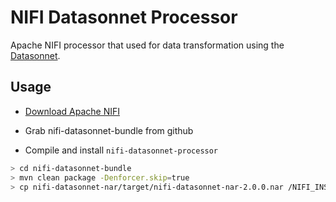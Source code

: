 # NIFI Datasonnet Processor

Apache NIFI processor that used for data transformation using the [Datasonnet](https://datasonnet.com/).

## Usage

* [Download Apache NIFI](https://nifi.apache.org/download.html)

* Grab nifi-datasonnet-bundle from github

* Compile and install `nifi-datasonnet-processor`

```bash
> cd nifi-datasonnet-bundle
> mvn clean package -Denforcer.skip=true
> cp nifi-datasonnet-nar/target/nifi-datasonnet-nar-2.0.0.nar /NIFI_INSTALL/extensions/
```



